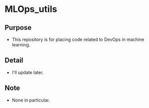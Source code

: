# MLOps_utils

## Purpose

* This repository is for placing code related to DevOps in machine learning.

## Detail

* I'll update later.

## Note

* None in particular.

